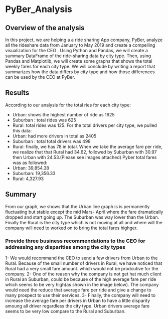 # PyBer_Analysis
## Overview of the analysis 
In this project, we are helping a a ride sharing App company, PyBer, analyze all the rideshare data from January to May 2019 and create a compelling visualization for the CEO . Using Python and Pandas, we will create a summary DataFrame of the ride-sharing data by city type. Then, using Pandas and Matplotlib, we will create some graphs that shows the total weekly fares for each city type. We will conclude by writing a report that summarizes how the data differs by city type and how those differences can be used by the CEO at PyBer.
## Results
According to our analysis for the total ries for each city type:
  - Urban: shows the highest number of ride as 1625
  - Suburban : total rides was 625
  - Rural: total rides was 125.
For the total drivers per city type, we pulled this data:
  - Urban: had more drivers in total as 2405
  - Suburban : total total drivers was 498
  - Rural: finally, we has 78 in total.
When we take the average fare per ride, we realize that that Rural had 34.62, followed by Suburban with 30.97 then Urban with 24.53.(Please see images attached)
Pyber total fares was as followed:
  - Urban: 39,854.38
  - Suburban: 19,356.33
  - Rural: 4,327.93
## Summary
From our graph, we shows that the Urban line graph is is permanently fluctuating but stable except the mid Mars- April where the fare dramatically dropped and start going up. The Suburban was way lower than the Urban. Finally the Rural is the city type which is not moving at all and where will the company will need to worked on to bring the total fares highger. 
### Provide three business recommendations to the CEO for addressing any disparities among the city types
1- We would recommand the CEO to send a few drivers from Urban to the Rural. Because of the small number of drivers in Rural, we have noticed that Rural had a very small fare amount. which would not be prodcutive for the company.
2- One of the reason why the company is not get hat much client in Rural an Suburban, could be because of the high average fare per ride which seems to be very high(as shown in the image below). The company would need the reduce that average fare per ride and give a change to many prospect to use their services.
3- Finally, the company will need to increase the average fare per drivers in Urban to have a little disparity amoung all driver regardless the city type. Urban drivers average fare seems to be very low compare to the Rural and Suburban.

